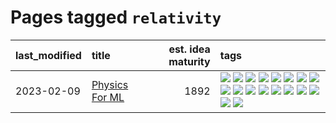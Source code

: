 # Pages tagged `relativity`

|last_modified|title|est. idea maturity|tags
|:---|:---|---:|:---|
|2023-02-09|[Physics For ML](../physics_for_ml.md)|1892|[![](https://img.shields.io/badge/tag-brownianmotion-50c04b)](../tags/brownianmotion.md) [![](https://img.shields.io/badge/tag-curriculum-4072a1)](../tags/curriculum.md) [![](https://img.shields.io/badge/tag-curvature-7c795e)](../tags/curvature.md) [![](https://img.shields.io/badge/tag-education-95bed6)](../tags/education.md) [![](https://img.shields.io/badge/tag-eigenvectors-1743a)](../tags/eigenvectors.md) [![](https://img.shields.io/badge/tag-gaugetheory-c92725)](../tags/gaugetheory.md) [![](https://img.shields.io/badge/tag-grouptheory-43d799)](../tags/grouptheory.md) [![](https://img.shields.io/badge/tag-machinelearning-48fb29)](../tags/machinelearning.md) [![](https://img.shields.io/badge/tag-manifolds-d548d8)](../tags/manifolds.md) [![](https://img.shields.io/badge/tag-ode-98b52b)](../tags/ode.md) [![](https://img.shields.io/badge/tag-optimization-a9524c)](../tags/optimization.md) [![](https://img.shields.io/badge/tag-pde-7fe3bd)](../tags/pde.md) [![](https://img.shields.io/badge/tag-physics-1dc0d1)](../tags/physics.md) [![](https://img.shields.io/badge/tag-probabilityfields-4d5a4)](../tags/probabilityfields.md) [![](https://img.shields.io/badge/tag-quantummechanics-e168be)](../tags/quantummechanics.md) [![](https://img.shields.io/badge/tag-relativity-96f12e)](../tags/relativity.md) [![](https://img.shields.io/badge/tag-tensorcalculus-5e378d)](../tags/tensorcalculus.md) [![](https://img.shields.io/badge/tag-textbook-394ee4)](../tags/textbook.md)|